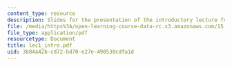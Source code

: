 ```yaml
---
content_type: resource
description: Slides for the presentation of the introductory lecture for this course.
file: /media/https%3A/open-learning-course-data-rc.s3.amazonaws.com/15-760b-introduction-to-operations-management-spring-2004/3b84a42bcd72bd70e27e490538cdfa1d_lec1_intro.pdf
file_type: application/pdf
resourcetype: Document
title: lec1_intro.pdf
uid: 3b84a42b-cd72-bd70-e27e-490538cdfa1d
---
```

